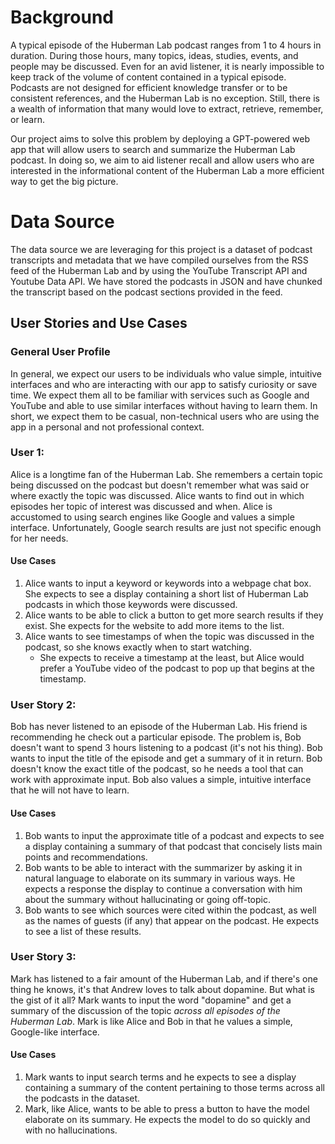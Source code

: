 # Background

A typical episode of the Huberman Lab podcast ranges from 1 to 4 hours in duration. During those hours, many topics, ideas, studies, events, and people may be discussed. Even for an avid listener, it is nearly impossible to keep track of the volume of content contained in a typical episode. Podcasts are not designed for efficient knowledge transfer or to be consistent references, and the Huberman Lab is no exception. Still, there is a wealth of information that many would love to extract, retrieve, remember, or learn.

Our project aims to solve this problem by deploying a GPT-powered web app that will allow users to search and summarize the Huberman Lab podcast. In doing so, we aim to aid listener recall and allow users who are interested in the informational content of the Huberman Lab a more efficient way to get the big picture.

# Data Source

The data source we are leveraging for this project is a dataset of podcast transcripts and metadata that we have compiled ourselves from the RSS feed of the Huberman Lab and by using the YouTube Transcript API and Youtube Data API. We have stored the podcasts in JSON and have chunked the transcript based on the podcast sections provided in the feed.

## User Stories and Use Cases

### General User Profile

In general, we expect our users to be individuals who value simple, intuitive interfaces and who are interacting with our app to satisfy curiosity or save time. We expect them all to be familiar with services such as Google and YouTube and able to use similar interfaces without having to learn them. In short, we expect them to be casual, non-technical users who are using the app in a personal and not professional context.

### User 1:

Alice is a longtime fan of the Huberman Lab. She remembers a certain topic being discussed on the podcast but doesn't remember what was said or where exactly the topic was discussed. Alice wants to find out in which episodes her topic of interest was discussed and when. Alice is accustomed to using search engines like Google and values a simple interface. Unfortunately, Google search results are just not specific enough for her needs.

#### Use Cases

1. Alice wants to input a keyword or keywords into a webpage chat box. She expects to see a display containing a short list of Huberman Lab podcasts in which those keywords were discussed.
2. Alice wants to be able to click a button to get more search results if they exist. She expects for the website to add more items to the list.
3. Alice wants to see timestamps of when the topic was discussed in the podcast, so she knows exactly when to start watching. 
   + She expects to receive a timestamp at the least, but Alice would prefer a YouTube video of the podcast to pop up that begins at the timestamp.

### User Story 2:

Bob has never listened to an episode of the Huberman Lab. His friend is recommending he check out a particular episode. The problem is, Bob doesn't want to spend 3 hours listening to a podcast (it's not his thing). Bob wants to input the title of the episode and get a summary of it in return. Bob doesn't know the exact title of the podcast, so he needs a tool that can work with approximate input. Bob also values a simple, intuitive interface that he will not have to learn. 

#### Use Cases
1. Bob wants to input the approximate title of a podcast and expects to see a display containing a summary of that podcast that concisely lists main points and recommendations.
2. Bob wants to be able to interact with the summarizer by asking it in natural language to elaborate on its summary in various ways. He expects a response the display to continue a conversation with him about the summary without hallucinating or going off-topic.
3. Bob wants to see which sources were cited within the podcast, as well as the names of guests (if any) that appear on the podcast. He expects to see a list of these results.

### User Story 3:

Mark has listened to a fair amount of the Huberman Lab, and if there's one thing he knows, it's that Andrew loves to talk about dopamine. But what is the gist of it all? Mark wants to input the word "dopamine" and get a summary of the discussion of the topic *across all episodes of the Huberman Lab*. Mark is like Alice and Bob in that he values a simple, Google-like interface.

#### Use Cases
1. Mark wants to input search terms and he expects to see a display containing a summary of the content pertaining to those terms across all the podcasts in the dataset. 
2. Mark, like Alice, wants to be able to press a button to have the model elaborate on its summary. He expects the model to do so quickly and with no hallucinations.
